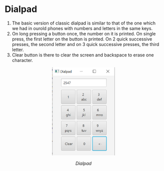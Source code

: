 # Dialpad
1. The basic version of classic dialpad is similar to that of the one which we had in ourold phones with numbers and letters in the same keys.
2. On long pressing a button once, the number on it is printed. On single press, the first letter on the button is printed.
   On 2 quick successive presses, the second letter and on 3 quick successive presses, the third letter.
3. Clear button is there to clear the screen and backspace to erase one character.
<p align="center">
  <img src="https://github.com/Snigdha-Sharma/Dialpad/blob/master/Dialpad.png" width="200" title="Login Page">
 </p>
 <p align="center"> <i>Dialpad </i> </p>



